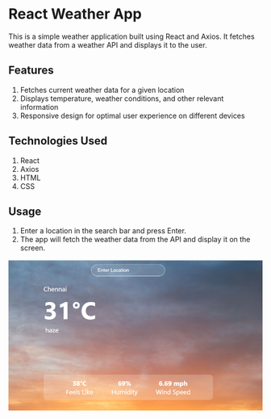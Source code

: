 # React Weather App

This is a simple weather application built using React and Axios. It fetches weather data from a weather API and displays it to the user.

## Features

1. Fetches current weather data for a given location
2. Displays temperature, weather conditions, and other relevant information
3. Responsive design for optimal user experience on different devices
   
## Technologies Used

1. React
2. Axios
3. HTML
4. CSS

## Usage

1. Enter a location in the search bar and press Enter.
2. The app will fetch the weather data from the API and display it on the screen.

![Screenshot](screenshot/Screenshot.png)
